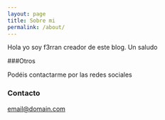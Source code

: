```yaml
---
layout: page
title: Sobre mi
permalink: /about/
---
```

Hola yo soy f3rran creador de este blog. Un saludo

###Otros

Podéis contactarme por las redes sociales

### Contacto

[email@domain.com](mailto:esparzaferran@gmail.com)
